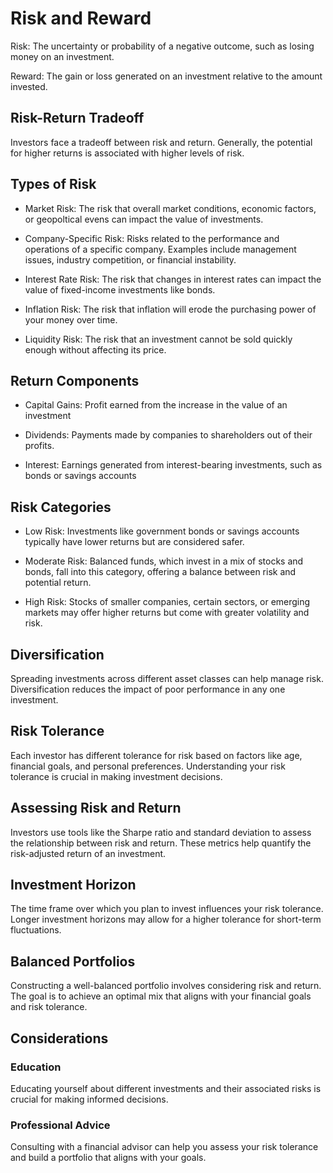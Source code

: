 # Risk and Reward
Risk: The uncertainty or probability of a negative outcome, such as losing money on
an investment.

Reward: The gain or loss generated on an investment relative to the amount invested.

## Risk-Return Tradeoff
Investors face a tradeoff between risk and return. Generally, the potential for higher
returns is associated with higher levels of risk.

## Types of Risk
- Market Risk: The risk that overall market conditions, economic factors, or geopoltical
evens can impact the value of investments.

- Company-Specific Risk: Risks related to the performance and operations of a specific
company. Examples include management issues, industry competition, or financial instability.

- Interest Rate Risk: The risk that changes in interest rates can impact the value of
fixed-income investments like bonds.

- Inflation Risk: The risk that inflation will erode the purchasing power of your money
over time.

- Liquidity Risk: The risk that an investment cannot be sold quickly enough without
affecting its price.

## Return Components
- Capital Gains: Profit earned from the increase in the value of an investment

- Dividends: Payments made by companies to shareholders out of their profits.

- Interest: Earnings generated from interest-bearing investments, such as bonds or
savings accounts

## Risk Categories
- Low Risk: Investments like government bonds or savings accounts typically have
lower returns but are considered safer.

- Moderate Risk: Balanced funds, which invest in a mix of stocks and bonds, fall into
this category, offering a balance between risk and potential return.

- High Risk: Stocks of smaller companies, certain sectors, or emerging markets may offer
higher returns but come with greater volatility and risk.

## Diversification
Spreading investments across different asset classes can help manage risk. Diversification
reduces the impact of poor performance in any one investment.

## Risk Tolerance
Each investor has different tolerance for risk based on factors like age, financial goals,
and personal preferences. Understanding your risk tolerance is crucial in making investment
decisions.

## Assessing Risk and Return
Investors use tools like the Sharpe ratio and standard deviation to assess the relationship
between risk and return. These metrics help quantify the risk-adjusted return of an investment.

## Investment Horizon
The time frame over which you plan to invest influences your risk tolerance. Longer investment
horizons may allow for a higher tolerance for short-term fluctuations.

## Balanced Portfolios
Constructing a well-balanced portfolio involves considering risk and return. The goal
is to achieve an optimal mix that aligns with your financial goals and risk tolerance.

## Considerations

### Education
Educating yourself about different investments and their associated risks is crucial for
making informed decisions.

### Professional Advice
Consulting with a financial advisor can help you assess your risk tolerance and build a portfolio
that aligns with your goals.

